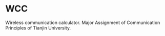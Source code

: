 # WCC
Wireless communication calculator. Major Assignment of Communication Principles of Tianjin University.
